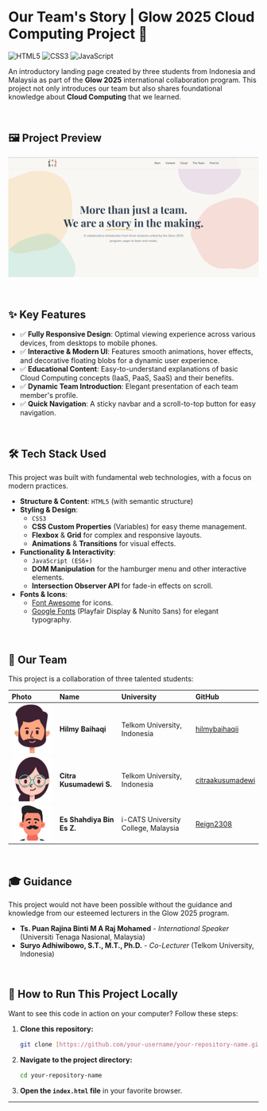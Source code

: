 # Our Team's Story | Glow 2025 Cloud Computing Project 🚀

![HTML5](https://img.shields.io/badge/HTML5-E34F26?style=for-the-badge&logo=html5&logoColor=white)
![CSS3](https://img.shields.io/badge/CSS3-1572B6?style=for-the-badge&logo=css3&logoColor=white)
![JavaScript](https://img.shields.io/badge/JavaScript-F7DF1E?style=for-the-badge&logo=javascript&logoColor=black)

An introductory landing page created by three students from Indonesia and Malaysia as part of the **Glow 2025** international collaboration program. This project not only introduces our team but also shares foundational knowledge about **Cloud Computing** that we learned.

<br>

## 🖼️ Project Preview

![Project Screenshot](assets/images/preview.png)

<br>

## ✨ Key Features

-   ✅ **Fully Responsive Design**: Optimal viewing experience across various devices, from desktops to mobile phones.
-   ✅ **Interactive & Modern UI**: Features smooth animations, hover effects, and decorative floating blobs for a dynamic user experience.
-   ✅ **Educational Content**: Easy-to-understand explanations of basic Cloud Computing concepts (IaaS, PaaS, SaaS) and their benefits.
-   ✅ **Dynamic Team Introduction**: Elegant presentation of each team member's profile.
-   ✅ **Quick Navigation**: A sticky navbar and a scroll-to-top button for easy navigation.

<br>

## 🛠️ Tech Stack Used

This project was built with fundamental web technologies, with a focus on modern practices.

-   **Structure & Content**: `HTML5` (with semantic structure)
-   **Styling & Design**:
    -   `CSS3`
    -   **CSS Custom Properties** (Variables) for easy theme management.
    -   **Flexbox** & **Grid** for complex and responsive layouts.
    -   **Animations** & **Transitions** for visual effects.
-   **Functionality & Interactivity**:
    -   `JavaScript (ES6+)`
    -   **DOM Manipulation** for the hamburger menu and other interactive elements.
    -   **Intersection Observer API** for fade-in effects on scroll.
-   **Fonts & Icons**:
    -   [Font Awesome](https://fontawesome.com/) for icons.
    -   [Google Fonts](https://fonts.google.com/) (Playfair Display & Nunito Sans) for elegant typography.

<br>

## 👥 Our Team

This project is a collaboration of three talented students:

| Photo                           | Name                       | University                     | GitHub                                           |
| :------------------------------ | :------------------------- | :------------------------------ | :------------------------------------------------ |
| <img src="assets/images/hilmy.jpg" width="150"> | **Hilmy Baihaqi** | Telkom University, Indonesia    | [hilmybaihaqii](https://github.com/hilmybaihaqii) |
| <img src="assets/images/citra.jpg" width="150"> | **Citra Kusumadewi S.** | Telkom University, Indonesia    | [citraakusumadewi](https://github.com/citraakusumadewi) |
| <img src="assets/images/es.jpg" width="150"> | **Es Shahdiya Bin Es Z.** | i-CATS University College, Malaysia | [Reign2308](https://github.com/Reign2308) |

<br>

## 🎓 Guidance

This project would not have been possible without the guidance and knowledge from our esteemed lecturers in the Glow 2025 program.

-   **Ts. Puan Rajina Binti M A Raj Mohamed** - *International Speaker* (Universiti Tenaga Nasional, Malaysia)
-   **Suryo Adhiwibowo, S.T., M.T., Ph.D.** - *Co-Lecturer* (Telkom University, Indonesia)

<br>

## 🚀 How to Run This Project Locally

Want to see this code in action on your computer? Follow these steps:

1.  **Clone this repository:**
    ```bash
    git clone [https://github.com/your-username/your-repository-name.git](https://github.com/your-username/your-repository-name.git)
    ```
2.  **Navigate to the project directory:**
    ```bash
    cd your-repository-name
    ```
3.  **Open the `index.html` file** in your favorite browser.

---
